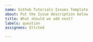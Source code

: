 ```yaml
---
name: Github Tutorials Issues Template
about: Put the Issue description below
title: What should we add next?
labels: question
assignees: Gltched

---
```



